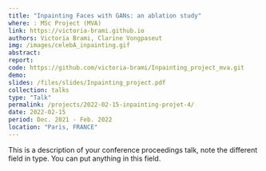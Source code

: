 ```yaml
---
title: "Inpainting Faces with GANs: an ablation study"
where: : MSc Project (MVA)
link: https://victoria-brami.github.io
authors: Victoria Brami, Clarine Vongpaseut 
img: /images/celebA_inpainting.gif
abstract:
report:
code: https://github.com/victoria-brami/Inpainting_project_mva.git
demo:
slides: /files/slides/Inpainting_project.pdf
collection: talks
type: "Talk"
permalink: /projects/2022-02-15-inpainting-projet-4/
date: 2022-02-15
period: Dec. 2021 - Feb. 2022
location: "Paris, FRANCE"
---
```


This is a description of your conference proceedings talk, note the different field in type. You can put anything in this field.
